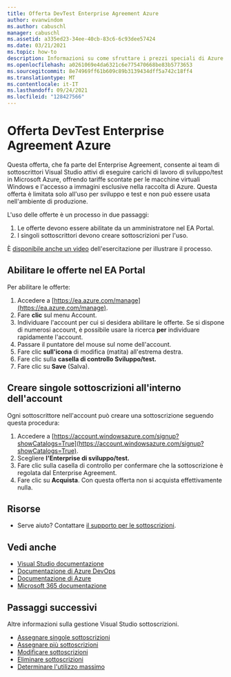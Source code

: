 ```yaml
---
title: Offerta DevTest Enterprise Agreement Azure
author: evanwindom
ms.author: cabuschl
manager: cabuschl
ms.assetid: a335ed23-34ee-40cb-83c6-6c93dee57424
ms.date: 03/21/2021
ms.topic: how-to
description: Informazioni su come sfruttare i prezzi speciali di Azure DevTest disponibili per i clienti Enterprise contratti
ms.openlocfilehash: a0261069e4da6321c6e775470668be83b5773653
ms.sourcegitcommit: 8e74969ff61b609c89b3139434dff5a742c18ff4
ms.translationtype: MT
ms.contentlocale: it-IT
ms.lasthandoff: 09/24/2021
ms.locfileid: "128427566"
---
```

# <a name="azure-enterprise-agreement-devtest-offer"></a>Offerta DevTest Enterprise Agreement Azure

Questa offerta, che fa parte del Enterprise Agreement, consente ai team di sottoscrittori Visual Studio attivi di eseguire carichi di lavoro di sviluppo/test in Microsoft Azure, offrendo tariffe scontate per le macchine virtuali Windows e l'accesso a immagini esclusive nella raccolta di Azure. Questa offerta è limitata solo all'uso per sviluppo e test e non può essere usata nell'ambiente di produzione.  

L'uso delle offerte è un processo in due passaggi:
1. Le offerte devono essere abilitate da un amministratore nel EA Portal.
2. I singoli sottoscrittori devono creare sottoscrizioni per l'uso. 

È [disponibile anche un video](https://channel9.msdn.com/blogs/EA.Azure.com/Enabling-and-Creating-EA-DevTest-Subscriptions-through-the-EA-Portal) dell'esercitazione per illustrare il processo.  

## <a name="enable-offers-in-the-ea-portal"></a>Abilitare le offerte nel EA Portal
Per abilitare le offerte:
1. Accedere a [https://ea.azure.com/manage](https://ea.azure.com/manage).
0. Fare **clic** sul menu Account.
0. Individuare l'account per cui si desidera abilitare le offerte.  Se si dispone di numerosi account, è possibile usare la ricerca **per** individuare rapidamente l'account. 
0. Passare il puntatore del mouse sul nome dell'account. 
0. Fare clic **sull'icona** di modifica (matita) all'estrema destra. 
0. Fare clic sulla **casella di controllo Sviluppo/test.**
0. Fare clic su **Save** (Salva).

## <a name="create-individual-subscriptions-within-the-account"></a>Creare singole sottoscrizioni all'interno dell'account
Ogni sottoscrittore nell'account può creare una sottoscrizione seguendo questa procedura:
1. Accedere a [https://account.windowsazure.com/signup?showCatalogs=True](https://account.windowsazure.com/signup?showCatalogs=True).
0. Scegliere **l'Enterprise di sviluppo/test.**
0. Fare clic sulla casella di controllo per confermare che la sottoscrizione è regolata dal Enterprise Agreement. 
0. Fare clic su **Acquista**.  Con questa offerta non si acquista effettivamente nulla.

## <a name="resources"></a>Risorse
- Serve aiuto?  Contattare [il supporto per le sottoscrizioni](https://aka.ms/vsadminhelp).

## <a name="see-also"></a>Vedi anche
- [Visual Studio documentazione](/visualstudio/)
- [Documentazione di Azure DevOps](/azure/devops/)
- [Documentazione di Azure](/azure/)
- [Microsoft 365 documentazione](/microsoft-365/)

## <a name="next-steps"></a>Passaggi successivi
Altre informazioni sulla gestione Visual Studio sottoscrizioni.
- [Assegnare singole sottoscrizioni](assign-license.md)
- [Assegnare più sottoscrizioni](assign-license-bulk.md)
- [Modificare sottoscrizioni](edit-license.md)
- [Eliminare sottoscrizioni](delete-license.md)
- [Determinare l'utilizzo massimo](maximum-usage.md)